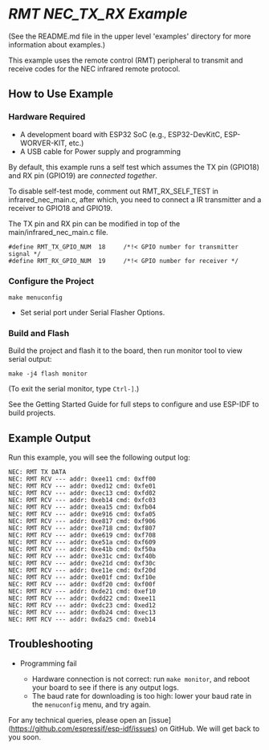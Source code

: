 # _RMT NEC_TX_RX Example_

(See the README.md file in the upper level 'examples' directory for more information about examples.)

This example uses the remote control (RMT) peripheral to transmit and receive codes for the NEC infrared remote protocol.

## How to Use Example

### Hardware Required

* A development board with ESP32 SoC (e.g., ESP32-DevKitC, ESP-WORVER-KIT, etc.)
* A USB cable for Power supply and programming

By default, this example runs a self test which assumes the TX pin (GPIO18) and RX pin (GPIO19) are _connected together_. 

To disable self-test mode, comment out RMT_RX_SELF_TEST in infrared_nec_main.c, after which, you need to connect a IR transmitter and a receiver to GPIO18 and GPIO19. 

The TX pin and RX pin can be modified in top of the main/infrared_nec_main.c file.

```
#define RMT_TX_GPIO_NUM  18     /*!< GPIO number for transmitter signal */
#define RMT_RX_GPIO_NUM  19     /*!< GPIO number for receiver */
```

### Configure the Project

```
make menuconfig
```

* Set serial port under Serial Flasher Options.

### Build and Flash

Build the project and flash it to the board, then run monitor tool to view serial output:

```
make -j4 flash monitor
```

(To exit the serial monitor, type ``Ctrl-]``.)

See the Getting Started Guide for full steps to configure and use ESP-IDF to build projects.

## Example Output

Run this example, you will see the following output log:
```
NEC: RMT TX DATA
NEC: RMT RCV --- addr: 0xee11 cmd: 0xff00
NEC: RMT RCV --- addr: 0xed12 cmd: 0xfe01
NEC: RMT RCV --- addr: 0xec13 cmd: 0xfd02
NEC: RMT RCV --- addr: 0xeb14 cmd: 0xfc03
NEC: RMT RCV --- addr: 0xea15 cmd: 0xfb04
NEC: RMT RCV --- addr: 0xe916 cmd: 0xfa05
NEC: RMT RCV --- addr: 0xe817 cmd: 0xf906
NEC: RMT RCV --- addr: 0xe718 cmd: 0xf807
NEC: RMT RCV --- addr: 0xe619 cmd: 0xf708
NEC: RMT RCV --- addr: 0xe51a cmd: 0xf609
NEC: RMT RCV --- addr: 0xe41b cmd: 0xf50a
NEC: RMT RCV --- addr: 0xe31c cmd: 0xf40b
NEC: RMT RCV --- addr: 0xe21d cmd: 0xf30c
NEC: RMT RCV --- addr: 0xe11e cmd: 0xf20d
NEC: RMT RCV --- addr: 0xe01f cmd: 0xf10e
NEC: RMT RCV --- addr: 0xdf20 cmd: 0xf00f
NEC: RMT RCV --- addr: 0xde21 cmd: 0xef10
NEC: RMT RCV --- addr: 0xdd22 cmd: 0xee11
NEC: RMT RCV --- addr: 0xdc23 cmd: 0xed12
NEC: RMT RCV --- addr: 0xdb24 cmd: 0xec13
NEC: RMT RCV --- addr: 0xda25 cmd: 0xeb14
```

## Troubleshooting

* Programming fail

    * Hardware connection is not correct: run `make monitor`, and reboot your board to see if there is any output logs.
    * The baud rate for downloading is too high: lower your baud rate in the `menuconfig` menu, and try again.

For any technical queries, please open an [issue] (https://github.com/espressif/esp-idf/issues) on GitHub. We will get back to you soon.